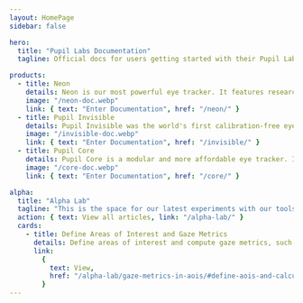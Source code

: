 ```yaml
---
layout: HomePage
sidebar: false

hero:
  title: "Pupil Labs Documentation"
  tagline: Official docs for users getting started with their Pupil Labs eye tracking glasses and for developers working on eye tracking applications and integrations.

products:
  - title: Neon
    details: Neon is our most powerful eye tracker. It features research-grade gaze and pupil diameter estimation, industry-leading robustness in real-world applications, and a pleasant calibration-free user experience.
    image: "/neon-doc.webp"
    link: { text: "Enter Documentation", href: "/neon/" }
  - title: Pupil Invisible
    details: Pupil Invisible was the world's first calibration-free eye tracker and set new standards for robustness in real-world applications. It is now deprecated and replaced by Neon.
    image: "/invisible-doc.webp"
    link: { text: "Enter Documentation", href: "/invisible/" }
  - title: Pupil Core
    details: Pupil Core is a modular and more affordable eye tracker. It comes with open-source software and was the first eye tracker Pupil Labs created.
    image: "/core-doc.webp"
    link: { text: "Enter Documentation", href: "/core/" }

alpha:
  title: "Alpha Lab"
  tagline: "This is the space for our latest experiments with our tools. Alpha Lab is not a place for official product documentation. Everything you find here should be considered a work in progress, and may even be a bit rough around the edges."
  action: { text: View all articles, link: "/alpha-lab/" }
  cards:
    - title: Define Areas of Interest and Gaze Metrics
      details: Define areas of interest and compute gaze metrics, such as dwell time and time to first fixation, with data downloaded from Pupil Cloud's Reference Image Mapper.
      link:
        {
          text: View,
          href: "/alpha-lab/gaze-metrics-in-aois/#define-aois-and-calculate-gaze-metrics",
        }
---
```

